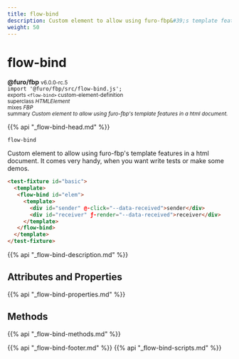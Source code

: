 ```yaml
---
title: flow-bind
description: Custom element to allow using furo-fbp&#39;s template features in a html document.
weight: 50
---
```


# flow-bind
**@furo/fbp** <small>v6.0.0-rc.5</small>
<br>`import '@furo/fbp/src/flow-bind.js';`<small>
<br>exports `<flow-bind>` custom-element-definition
<br>superclass *HTMLElement*
<br> mixes *FBP*</small>
<br><small>summary *Custom element to allow using furo-fbp&#39;s template features in a html document.*</small>

{{% api "_flow-bind-head.md" %}}

`flow-bind`

 Custom element to allow using furo-fbp's template features in a html document.
 It comes very handy, when you want write tests or make some demos.

```html
<test-fixture id="basic">
  <template>
   <flow-bind id="elem">
     <template>
       <div id="sender" @-click="--data-received">sender</div>
       <div id="receiver" ƒ-render="--data-received">receiver</div>
     </template>
   </flow-bind>
  </template>
</test-fixture>
```

{{% api "_flow-bind-description.md" %}}


## Attributes and Properties
{{% api "_flow-bind-properties.md" %}}






















## Methods
{{% api "_flow-bind-methods.md" %}}
























{{% api "_flow-bind-footer.md" %}}
{{% api "_flow-bind-scripts.md" %}}
